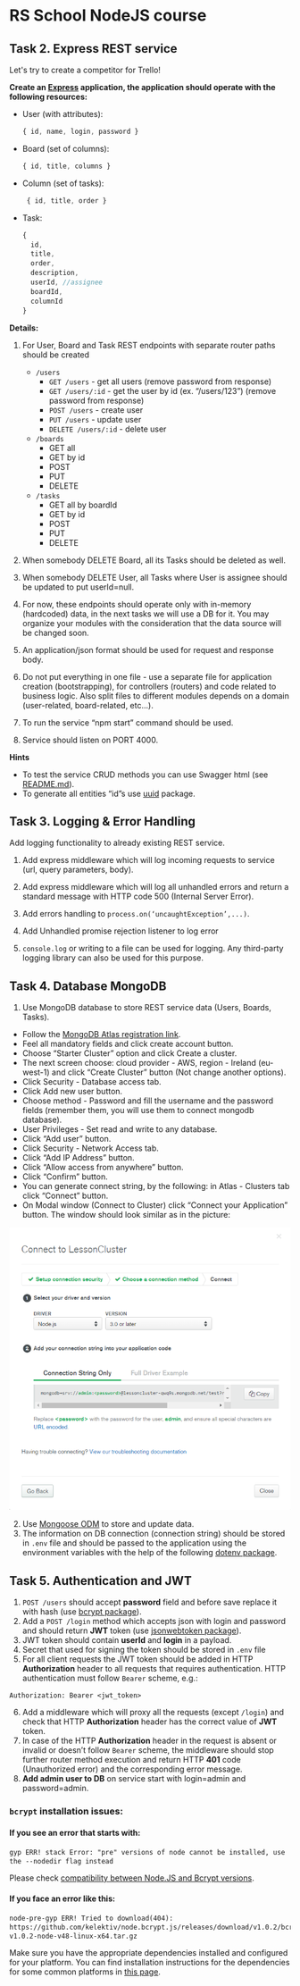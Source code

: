 # RS School NodeJS course

## Task 2. Express REST service

Let's try to create a competitor for Trello!

**Create an [Express](https://expressjs.com/ru/) application, the application should operate with the following resources:**

- User (with attributes):
  ```javascript
  { id, name, login, password }
  ```
- Board (set of columns):
  ```javascript
  { id, title, columns }
  ```
- Column (set of tasks):
  ```javascript
   { id, title, order }
  ```
- Task:
  ```javascript
  {
    id,
    title,
    order,
    description,
    userId, //assignee
    boardId,
    columnId
  }
  ```

**Details:**

1. For User, Board and Task REST endpoints with separate router paths should be created
    * `/users`
      * `GET /users` - get all users (remove password from response)
      * `GET /users/:id` - get the user by id (ex. “/users/123”) (remove password from response)
      * `POST /users` - create user
      * `PUT /users` - update user
      * `DELETE /users/:id` - delete user
    * `/boards`
      * GET all
      * GET by id
      * POST
      * PUT
      * DELETE
    * `/tasks`
      * GET all by boardId
      * GET by id
      * POST
      * PUT
      * DELETE

2. When somebody DELETE Board, all its Tasks should be deleted as well.

3. When somebody DELETE User, all Tasks where User is assignee should be updated to put userId=null.

4. For now, these endpoints should operate only with in-memory (hardcoded) data, in the next tasks we will use a DB for it. You may organize your modules with the consideration that the data source will be changed soon.

5. An application/json format should be used for request and response body.

6. Do not put everything in one file - use a separate file for application creation (bootstrapping), for controllers (routers) and code related to business logic. Also split files to different modules depends on a domain (user-related, board-related, etc...).

7. To run the service “npm start” command should be used.

8. Service should listen on PORT 4000.

**Hints**

* To test the service CRUD methods you can use Swagger html (see [README.md](https://github.com/rolling-scopes-school/nodejs-course-template/blob/master/README.md#running-application)).
* To generate all entities “id”s use [uuid](https://www.npmjs.com/package/uuid) package.


## Task 3. Logging & Error Handling

Add logging functionality to already existing REST service.

1. Add express middleware which will log incoming requests to service (url, query parameters, body).
2. Add express middleware which will log all unhandled errors and return a standard message with HTTP code 500 (Internal Server Error).

3. Add errors handling to `process.on(‘uncaughtException’,...)`.
4. Add Unhandled promise rejection listener to log error
5. `console.log` or writing to a file can be used for logging. Any third-party logging library can also be used for this purpose.

## Task 4. Database MongoDB

1. Use MongoDB database to store REST service data (Users, Boards, Tasks).

- Follow the [MongoDB Atlas registration link](https://www.mongodb.com/cloud/atlas/register).
- Feel all mandatory fields and click create account button.
- Choose “Starter Cluster” option and click Create a cluster.
- The next screen choose: cloud provider - AWS, region - Ireland (eu-west-1) and click “Create Cluster” button (Not change another options).
- Click Security - Database access tab.
- Click Add new user button.
- Choose method - Password and fill the username and the password fields (remember them, you will use them to connect mongodb database).
- User Privileges - Set read and write to any database.
- Click “Add user” button.
- Click Security - Network Access tab.
- Click “Add IP Address” button.
- Click “Allow access from anywhere” button.
- Click “Confirm” button.
- You can generate connect string, by the following: in Atlas - Clusters tab click “Connect” button.
- On Modal window (Connect to Cluster) click “Connect your Application” button. The window should look similar as in the picture:

![alt text](./doc/connection.png "Connection modal")

2. Use [Mongoose ODM](https://mongoosejs.com/) to store and update data.
3. The information on DB connection (connection string) should be stored in `.env` file and should be passed to the application using the environment variables with the help of the following [dotenv package](https://www.npmjs.com/package/dotenv).

## Task 5. Authentication and JWT

1. `POST /users` should accept **password** field and before save replace it with hash (use [bcrypt package](https://www.npmjs.com/package/bcrypt)).
2. Add a `POST /login` method which accepts json with login and password and should return **JWT** token (use [jsonwebtoken package](https://www.npmjs.com/package/jsonwebtoken)).
3. JWT token should contain **userId** and **login** in a payload.
4. Secret that used for signing the token should be stored in `.env` file
5. For all client requests the JWT token should be added in HTTP **Authorization** header to all requests that requires authentication. HTTP authentication must follow `Bearer` scheme, e.g.:
  ```
  Authorization: Bearer <jwt_token>
  ```
6. Add a middleware which will proxy all the requests (except `/login`) and check that HTTP **Authorization** header has the correct value of **JWT** token.
7. In case of the HTTP **Authorization** header in the request is absent or invalid or doesn’t follow `Bearer` scheme, the middleware should stop further router method execution and return HTTP **401** code (Unauthorized error) and the corresponding error message.
8. **Add admin user to DB** on service start with login=admin and password=admin.

### `bcrypt` installation issues:

#### If you see an error that starts with:

```console
gyp ERR! stack Error: "pre" versions of node cannot be installed, use the --nodedir flag instead
```
Please check [compatibility between Node.JS and Bcrypt versions](https://www.npmjs.com/package/bcrypt#version-compatibility).

#### If you face an error like this:

```console
node-pre-gyp ERR! Tried to download(404): https://github.com/kelektiv/node.bcrypt.js/releases/download/v1.0.2/bcrypt_lib-v1.0.2-node-v48-linux-x64.tar.gz
```

Make sure you have the appropriate dependencies installed and configured for your platform. You can find installation instructions for the dependencies for some common platforms in [this page](https://github.com/kelektiv/node.bcrypt.js/wiki/Installation-Instructions).

